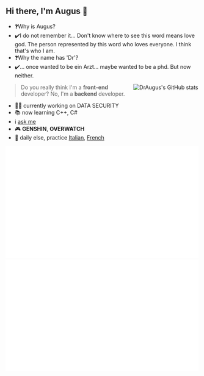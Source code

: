 <!--
[![Typing SVG](http://readme-typing-svg.herokuapp.com?font=Arizonia&size=25&color=F7825D&lines=There+is+a+sweet+smell+of+roses+in+the+air.;love+at+first+sight;Look+at+that+moon.+It's+as+bright+as+a+light+bulb.)](https://git.io/typing-svg)
-->
## Hi there, I'm Augus 👋

- ❓Why is Augus?
- ✔️I do not remember it... Don't know where to see this word means love god. The person represented by this word who loves everyone. I think that's who I am.
- ❓Why the name has 'Dr'?
- ✔️... once wanted to be ein Arzt... maybe wanted to be a phd. But now neither.

<img src="https://github-readme-stats.vercel.app/api?username=draugus&show_icons=true&hide_title=true&hide_border=true" alt="DrAugus's GitHub stats" align="right">


> Do you really think I'm a **front-end** developer? No, I'm a **backend** developer.

- 🐕‍🦺 currently working on DATA SECURITY
- 📚 now learning C++, C#
- ℹ️ [ask me](https://github.com/DrAugus/DrAugus/issues)
- 🎮 **GENSHIN**, **OVERWATCH**
- 🥂 daily else, practice [Italian](https://www.edilingua.it/), [French](https://mlp.fltrp.com/wys/bookstore/file?id=1135)


![](https://raw.githubusercontent.com/DrAugus/github-stats/master/generated/overview.svg)
![](https://raw.githubusercontent.com/DrAugus/github-stats/master/generated/languages.svg)
<!-- ![](http://github-profile-summary-cards.vercel.app/api/cards/most-commit-language?username=draugus&theme=github)
![](http://github-profile-summary-cards.vercel.app/api/cards/repos-per-language?username=draugus&theme=github) -->
